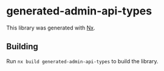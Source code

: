# generated-admin-api-types

This library was generated with [Nx](https://nx.dev).

## Building

Run `nx build generated-admin-api-types` to build the library.
